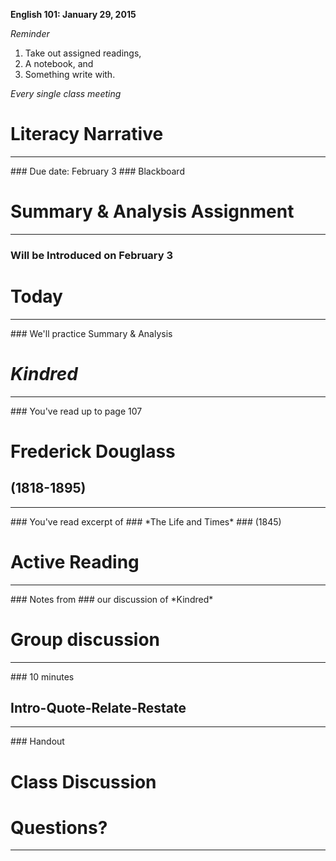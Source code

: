 **English 101: January 29, 2015**

*Reminder*

1. Take out assigned readings,
2. A notebook, and
3. Something write with.

*Every single class meeting*



# Literacy Narrative
<hr />
### Due date: February 3
### Blackboard



# Summary &amp; Analysis Assignment
<hr />

### Will be Introduced on February 3



# Today
<hr />
### We'll practice Summary & Analysis




# *Kindred*
<hr />
### You've read up to page 107



# Frederick Douglass
## (1818-1895)
<hr />
### You've read excerpt of
### *The Life and Times*
### (1845)



# Active Reading
<hr />
### Notes from
### our discussion of *Kindred*



# Group discussion
<hr />
### 10 minutes



## Intro-Quote-Relate-Restate
<hr />
### Handout



# Class Discussion






# Questions?
<hr />